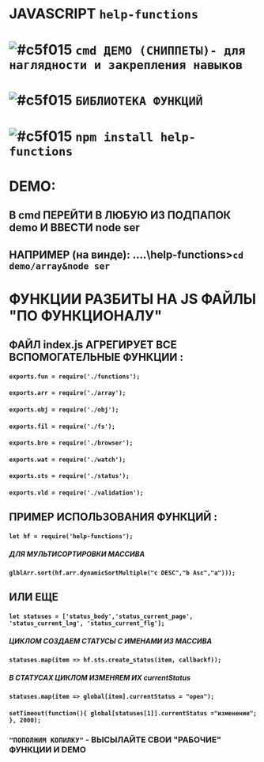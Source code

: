 # JAVASCRIPT `help-functions`

# ![#c5f015](https://placehold.it/15/c5f015/000000?text='') `cmd ДЕМО (СНИППЕТЫ)- для наглядности и закрепления навыков`
# ![#c5f015](https://placehold.it/15/c5f015/000000?text='') `БИБЛИОТЕКА ФУНКЦИЙ`               

# ![#c5f015](https://placehold.it/15/c5f015/000000?text='') `npm install help-functions`

# DEMO:
## В cmd ПЕРЕЙТИ В ЛЮБУЮ ИЗ ПОДПАПОК demo И ВВЕСТИ node ser
## НАПРИМЕР (на винде):  ....\help-functions>`cd demo/array&node ser`

# ФУНКЦИИ РАЗБИТЫ НА JS ФАЙЛЫ "ПО ФУНКЦИОНАЛУ"
## ФАЙЛ index.js АГРЕГИРУЕТ ВСЕ ВСПОМОГАТЕЛЬНЫЕ ФУНКЦИИ :
#### `exports.fun = require('./functions');`
#### `exports.arr = require('./array'); `
#### `exports.obj = require('./obj');`
#### `exports.fil = require('./fs');`
#### `exports.bro = require('./browser');`
#### `exports.wat = require('./watch'); `
#### `exports.sts = require('./status');` 
#### `exports.vld = require('./validation');`

## ПРИМЕР ИСПОЛЬЗОВАНИЯ ФУНКЦИЙ :
#### `let hf = require('help-functions');` 

##### ДЛЯ МУЛЬТИСОРТИРОВКИ МАССИВА
#### `glblArr.sort(hf.arr.dynamicSortMultiple("c DESC","b Asc","a")));`
## ИЛИ ЕЩЕ
#### `let statuses = ['status_body','status_current_page', 'status_current_lng', 'status_current_flg'];`
##### ЦИКЛОМ СОЗДАЕМ СТАТУСЫ С ИМЕНАМИ ИЗ МАССИВА
#### `statuses.map(item => hf.sts.create_status(item, callbackf));` 
##### В СТАТУСАХ ЦИКЛОМ ИЗМЕНЯЕМ ИХ currentStatus
#### `statuses.map(item => global[item].currentStatus = "open");`
#### `setTimeout(function(){ global[statuses[1]].currentStatus ="изменение"; }, 2000);`


### `"ПОПОЛНИМ КОПИЛКУ"` - ВЫСЫЛАЙТЕ СВОИ "РАБОЧИЕ" ФУНКЦИИ И DEMO